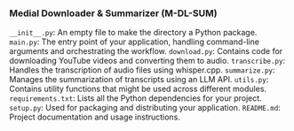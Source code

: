### Medial Downloader & Summarizer (M-DL-SUM)

`__init__.py`: An empty file to make the directory a Python package.
`main.py`: The entry point of your application, handling command-line arguments and orchestrating the workflow.
`download.py`: Contains code for downloading YouTube videos and converting them to audio.
`transcribe.py`: Handles the transcription of audio files using whisper.cpp.
`summarize.py`: Manages the summarization of transcripts using an LLM API.
`utils.py`: Contains utility functions that might be used across different modules.
`requirements.txt`: Lists all the Python dependencies for your project.
`setup.py`: Used for packaging and distributing your application.
`README.md`: Project documentation and usage instructions.